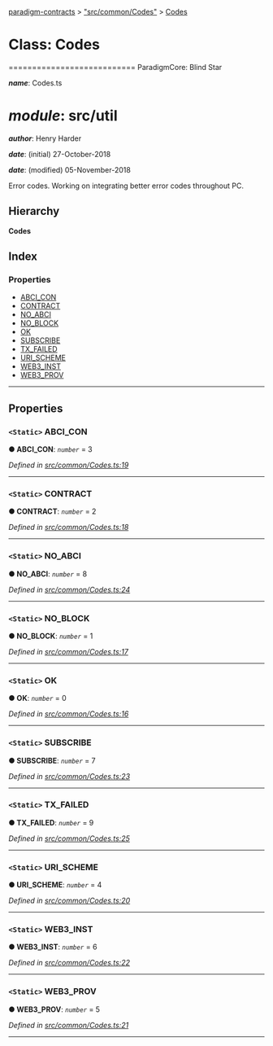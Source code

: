 [paradigm-contracts](../README.md) > ["src/common/Codes"](../modules/_src_common_codes_.md) > [Codes](../classes/_src_common_codes_.codes.md)

# Class: Codes

\=========================== ParadigmCore: Blind Star

*__name__*: Codes.ts

*__module__*: src/util
========

*__author__*: Henry Harder

*__date__*: (initial) 27-October-2018

*__date__*: (modified) 05-November-2018

Error codes. Working on integrating better error codes throughout PC.

## Hierarchy

**Codes**

## Index

### Properties

* [ABCI_CON](_src_common_codes_.codes.md#abci_con)
* [CONTRACT](_src_common_codes_.codes.md#contract)
* [NO_ABCI](_src_common_codes_.codes.md#no_abci)
* [NO_BLOCK](_src_common_codes_.codes.md#no_block)
* [OK](_src_common_codes_.codes.md#ok)
* [SUBSCRIBE](_src_common_codes_.codes.md#subscribe)
* [TX_FAILED](_src_common_codes_.codes.md#tx_failed)
* [URI_SCHEME](_src_common_codes_.codes.md#uri_scheme)
* [WEB3_INST](_src_common_codes_.codes.md#web3_inst)
* [WEB3_PROV](_src_common_codes_.codes.md#web3_prov)

---

## Properties

<a id="abci_con"></a>

### `<Static>` ABCI_CON

**● ABCI_CON**: *`number`* = 3

*Defined in [src/common/Codes.ts:19](https://github.com/paradigmfoundation/paradigmcore/blob/86b6b78/src/common/Codes.ts#L19)*

___
<a id="contract"></a>

### `<Static>` CONTRACT

**● CONTRACT**: *`number`* = 2

*Defined in [src/common/Codes.ts:18](https://github.com/paradigmfoundation/paradigmcore/blob/86b6b78/src/common/Codes.ts#L18)*

___
<a id="no_abci"></a>

### `<Static>` NO_ABCI

**● NO_ABCI**: *`number`* = 8

*Defined in [src/common/Codes.ts:24](https://github.com/paradigmfoundation/paradigmcore/blob/86b6b78/src/common/Codes.ts#L24)*

___
<a id="no_block"></a>

### `<Static>` NO_BLOCK

**● NO_BLOCK**: *`number`* = 1

*Defined in [src/common/Codes.ts:17](https://github.com/paradigmfoundation/paradigmcore/blob/86b6b78/src/common/Codes.ts#L17)*

___
<a id="ok"></a>

### `<Static>` OK

**● OK**: *`number`* = 0

*Defined in [src/common/Codes.ts:16](https://github.com/paradigmfoundation/paradigmcore/blob/86b6b78/src/common/Codes.ts#L16)*

___
<a id="subscribe"></a>

### `<Static>` SUBSCRIBE

**● SUBSCRIBE**: *`number`* = 7

*Defined in [src/common/Codes.ts:23](https://github.com/paradigmfoundation/paradigmcore/blob/86b6b78/src/common/Codes.ts#L23)*

___
<a id="tx_failed"></a>

### `<Static>` TX_FAILED

**● TX_FAILED**: *`number`* = 9

*Defined in [src/common/Codes.ts:25](https://github.com/paradigmfoundation/paradigmcore/blob/86b6b78/src/common/Codes.ts#L25)*

___
<a id="uri_scheme"></a>

### `<Static>` URI_SCHEME

**● URI_SCHEME**: *`number`* = 4

*Defined in [src/common/Codes.ts:20](https://github.com/paradigmfoundation/paradigmcore/blob/86b6b78/src/common/Codes.ts#L20)*

___
<a id="web3_inst"></a>

### `<Static>` WEB3_INST

**● WEB3_INST**: *`number`* = 6

*Defined in [src/common/Codes.ts:22](https://github.com/paradigmfoundation/paradigmcore/blob/86b6b78/src/common/Codes.ts#L22)*

___
<a id="web3_prov"></a>

### `<Static>` WEB3_PROV

**● WEB3_PROV**: *`number`* = 5

*Defined in [src/common/Codes.ts:21](https://github.com/paradigmfoundation/paradigmcore/blob/86b6b78/src/common/Codes.ts#L21)*

___

